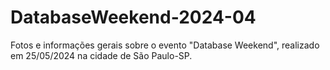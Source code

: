 # DatabaseWeekend-2024-04
Fotos e informações gerais sobre o evento "Database Weekend", realizado em 25/05/2024 na cidade de São Paulo-SP.
